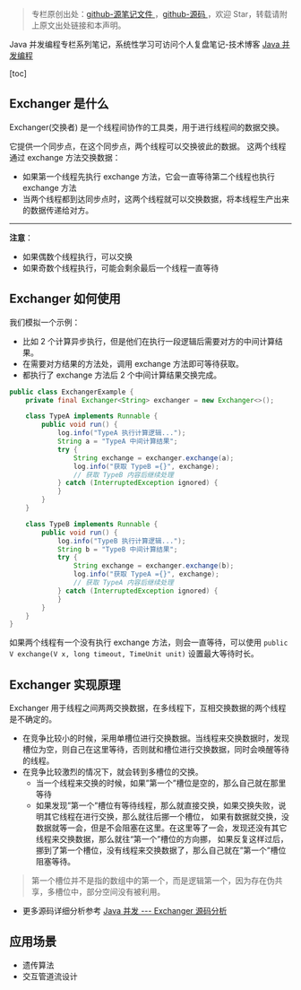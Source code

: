 > 专栏原创出处：[github-源笔记文件 ](https://github.com/GourdErwa/review-notes/tree/master/language/java-concurrency) ，[github-源码 ](https://github.com/GourdErwa/java-advanced/tree/master/java-concurrency)，欢迎 Star，转载请附上原文出处链接和本声明。

Java 并发编程专栏系列笔记，系统性学习可访问个人复盘笔记-技术博客 [Java 并发编程 ](https://review-notes.top/language/java-concurrency/)

[toc]
## Exchanger 是什么
Exchanger(交换者) 是一个线程间协作的工具类，用于进行线程间的数据交换。

它提供一个同步点，在这个同步点，两个线程可以交换彼此的数据。
这两个线程通过 exchange 方法交换数据：
- 如果第一个线程先执行 exchange 方法，它会一直等待第二个线程也执行 exchange 方法
- 当两个线程都到达同步点时，这两个线程就可以交换数据，将本线程生产出来的数据传递给对方。

***

**注意**：
- 如果偶数个线程执行，可以交换
- 如果奇数个线程执行，可能会剩余最后一个线程一直等待

## Exchanger 如何使用
我们模拟一个示例：
- 比如 2 个计算异步执行，但是他们在执行一段逻辑后需要对方的中间计算结果。
- 在需要对方结果的方法处，调用 exchange 方法即可等待获取。
- 都执行了 exchange 方法后 2 个中间计算结果交换完成。

```java
public class ExchangerExample {
    private final Exchanger<String> exchanger = new Exchanger<>();

    class TypeA implements Runnable {
        public void run() {
            log.info("TypeA 执行计算逻辑...");
            String a = "TypeA 中间计算结果";
            try {
                String exchange = exchanger.exchange(a);
                log.info("获取 TypeB ={}", exchange);
                // 获取 TypeB 内容后继续处理
            } catch (InterruptedException ignored) {
            }
        }
    }

    class TypeB implements Runnable {
        public void run() {
            log.info("TypeB 执行计算逻辑...");
            String b = "TypeB 中间计算结果";
            try {
                String exchange = exchanger.exchange(b);
                log.info("获取 TypeA ={}", exchange);
                // 获取 TypeA 内容后继续处理
            } catch (InterruptedException ignored) {
            }
        }
    }
}
```

如果两个线程有一个没有执行 exchange 方法，则会一直等待，可以使用 `public V exchange(V x, long timeout, TimeUnit unit)` 设置最大等待时长。
## Exchanger 实现原理
Exchanger 用于线程之间两两交换数据，在多线程下，互相交换数据的两个线程是不确定的。


- 在竞争比较小的时候，采用单槽位进行交换数据。当线程来交换数据时，发现槽位为空，则自己在这里等待，否则就和槽位进行交换数据，同时会唤醒等待的线程。
- 在竞争比较激烈的情况下，就会转到多槽位的交换。
    - 当一个线程来交换的时候，如果”第一个”槽位是空的，那么自己就在那里等待
    - 如果发现”第一个”槽位有等待线程，那么就直接交换，如果交换失败，说明其它线程在进行交换，那么就往后挪一个槽位，
    如果有数据就交换，没数据就等一会，但是不会阻塞在这里。在这里等了一会，发现还没有其它线程来交换数据，那么就往“第一个”槽位的方向挪，
    如果反复这样过后，挪到了第一个槽位，没有线程来交换数据了，那么自己就在”第一个”槽位阻塞等待。

> 第一个槽位并不是指的数组中的第一个，而是逻辑第一个，因为存在伪共享，多槽位中，部分空间没有被利用。

- 更多源码详细分析参考 [Java 并发 --- Exchanger 源码分析 ](https://blog.csdn.net/u014634338/article/details/78385521)

## 应用场景
- 遗传算法
- 交互管道流设计
